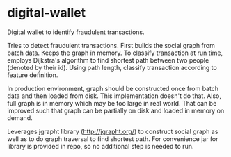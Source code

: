 # digital-wallet
Digital wallet to identify fraudulent transactions. 
 

Tries to detect fraudulent transactions.
First builds the social graph from batch data. Keeps the graph in memory.
To classify transaction at run time, employs Dijkstra's algorithm to find shortest path between two people (denoted by their id). 
Using path length, classify transaction according to feature definition.

In production environment, graph should be constructed once from batch data
and then loaded from disk. This implementation doesn't do that.
Also, full graph is in memory which may be too large in real world.
That can be improved such that graph can be partially on disk and loaded 
in memory on demand.

Leverages jgrapht library (http://jgrapht.org/) to construct social graph as well as to do graph traversal to find shortest path.
For convenience jar for library is provided in repo, so no additional step
is needed to run.
